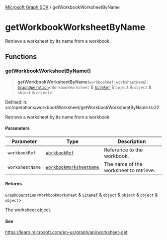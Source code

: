 [Microsoft Graph SDK](README.md) / getWorkbookWorksheetByName

# getWorkbookWorksheetByName

Retrieve a worksheet by its name from a workbook.

## Functions

### getWorkbookWorksheetByName()

> **getWorkbookWorksheetByName**(`workbookRef`, `worksheetName`): [`GraphOperation`](GraphOperation.md#graphoperation)\<`WorkbookWorksheet` & [`SiteRef`](Site-1.md#siteref) & `object` & `object` & `object` & `object`\>

Defined in: src/operations/workbookWorksheet/getWorkbookWorksheetByName.ts:22

Retrieve a worksheet by its name from a workbook.

#### Parameters

| Parameter | Type | Description |
| ------ | ------ | ------ |
| `workbookRef` | [`WorkbookRef`](Workbook.md#workbookref) | Reference to the workbook. |
| `worksheetName` | [`WorkbookWorksheetName`](WorkbookWorksheet-1.md#workbookworksheetname) | The name of the worksheet to retrieve. |

#### Returns

[`GraphOperation`](GraphOperation.md#graphoperation)\<`WorkbookWorksheet` & [`SiteRef`](Site-1.md#siteref) & `object` & `object` & `object` & `object`\>

The worksheet object.

#### See

https://learn.microsoft.com/en-us/graph/api/worksheet-get
